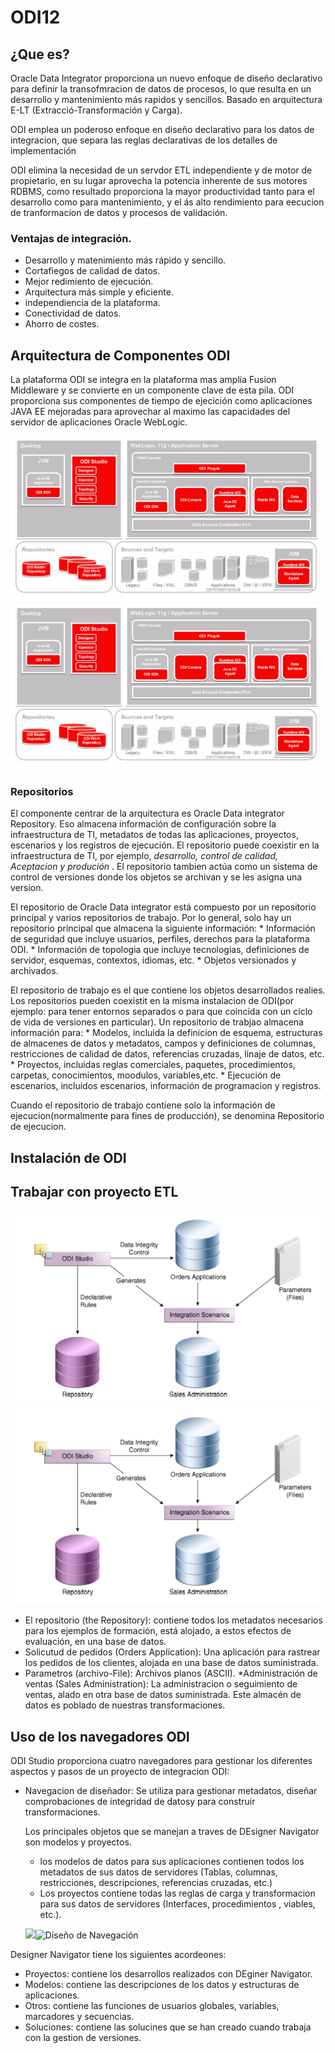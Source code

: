 # ODI12
## ¿Que es?
Oracle Data Integrator proporciona un nuevo enfoque de diseño declarativo para definir la transofmracion de datos de procesos, lo que resulta en un desarrollo y mantenimiento más rapidos y sencillos. Basado en arquitectura E-LT (Extracció-Transformación y Carga).

ODI emplea un poderoso enfoque en diseño declarativo para los datos de integracion, que separa las reglas declarativas de los detalles de implementación

ODI elimina la necesidad de un servdor ETL independiente y de motor de propietario, en su lugar aprovecha la potencia inherente de sus motores RDBMS, como resultado proporciona la mayor productividad tanto para el desarrollo como para mantenimiento, y el ás alto rendimiento para eecucion de tranformacion de datos y procesos de validación.

### Ventajas de integración.
* Desarrollo y matenimiento más rápido y sencillo.
* Cortafiegos de calidad de datos.
* Mejor redimiento de ejecución.
* Arquitectura más simple y eficiente.
* independiencia de la plataforma.
* Conectividad de datos.
* Ahorro de costes.


## Arquitectura de Componentes ODI
La plataforma ODI se integra en la plataforma mas amplia Fusion Middleware y se convierte en un componente clave de esta pila. ODI proporciona sus componentes de tiempo de ejecición como aplicaciones JAVA EE mejoradas para aprovechar al maximo las capacidades del servidor de aplicaciones Oracle WebLogic.

![](../../Resources/ODI%20Componets.png)![Arquitectura de componentes ODI](../../Resources/ODI%20Componets.png)


### Repositorios
El componente centrar de la arquitectura es Oracle Data integrator Repository. Eso almacena información de configuración sobre la infraestructura de TI, metadatos de todas las aplicaciones, proyectos, escenarios y los registros de ejecución.
El repositorio puede coexistir en la infraestructura de TI, por ejemplo, *desarrollo, control de calidad, Aceptacion y produción* .
El repositorio tambien actúa como un sistema de control de versiones donde los objetos se archivan y se les asigna una version.

El repositorio de Oracle Data integrator está compuesto por un repositorio principal y varios repositorios de trabajo. 
Por lo general, solo hay un repositorio principal que almacena la siguiente información:
    * Información de seguridad que incluye usuarios, perfiles, derechos para la plataforma ODI.
    * Información de topologia que incluye tecnologias, definiciones de servidor, esquemas, contextos, idiomas, etc.
    * Objetos versionados y archivados.

El repositorio de trabajo es el que contiene los objetos desarrollados realies. Los repositorios pueden coexistit en la misma instalacion de ODI(por ejemplo: para tener entornos separados o para que coincida con un ciclo de vida de versiones en particular). Un repositorio de trabjao almacena información para:
    * Modelos, incluida la definicion de esquema, estructuras de almacenes de datos y metadatos, campos y definiciones de columnas, restricciones de calidad de datos, referencias cruzadas, linaje de datos, etc.
    * Proyectos, incluidas reglas comerciales, paquetes, procedimientos, carpetas, conocimientos, moodulos, variables,etc.
    * Ejecución de escenarios, incluidos escenarios, información de programacion y registros.
    
Cuando el repositorio de trabajo contiene solo la información de ejecucion(normalmente para fines de producción), se denomina Repositorio de ejecucion.

## Instalación de ODI

## Trabajar con proyecto ETL
![](../../Resources/ejemplo%20de%20entorno.png)![Entorno](../../Resources/ejemplo%20de%20entorno.png)

   * El repositorio (the Repository): contiene todos los metadatos necesarios para los ejemplos de formación, está alojado, a estos efectos de evaluación, en una base de datos.
   * Solicutud de pedidos (Orders Application): Una aplicación para rastrear los pedidos de los clientes, alojada en una base de datos suministrada.
   * Parametros (archivo-File): Archivos planos (ASCII).
   *Administración de ventas (Sales Administration): La administracion o seguimiento de ventas, alado en otra base de datos suministrada. Este almacén de datos es poblado de nuestras transformaciones.
   
## Uso de los navegadores ODI
ODI Studio proporciona cuatro navegadores para gestionar los diferentes aspectos y pasos de un proyecto de integracion ODI:
* Navegacion de diseñador: Se utiliza para gestionar metadatos, diseñar comprobaciones de integridad de datosy  para construir transformaciones.

    Los principales objetos que se manejan a traves de DEsigner Navigator son modelos y proyectos.
    * los modelos de datos para sus aplicaciones contienen todos los metadatos de sus datos de servidores (Tablas, columnas, restricciones, descripciones, referencias cruzadas, etc.)
    * Los proyectos contiene todas las reglas de carga y transformacion para sus datos de servidores (Interfaces, procedimientos , viables, etc.).
    
    ![](../../Resources/Diseño%20de%20navegacion.png)![Diseño de Navegación](../../Resources/Diseño%20de%20navegacion.png)
    
Designer Navigator tiene los siguientes acordeones:
* Proyectos: contiene los desarrollos realizados con DEginer Navigator.
* Modelos: contiene las descripciones de los datos y estructuras de aplicaciones.
* Otros: contiene las funciones de usuarios globales, variables, marcadores y secuencias.
* Soluciones: contiene las solucines que se han creado cuando trabaja con la gestion de versiones.